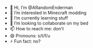 - 👋 Hi, I’m @ARandomEnderman
- 👀 I’m interested in Minecraft modding
- 🌱 I’m currently learning stuff
- 💞️ I’m looking to collaborate on my bed
- 📫 How to reach me: don't
- 😄 Pronouns: s/t/f/u
- ⚡ Fun fact: no?

<!---
ARandomEnderman/ARandomEnderman is a ✨ special ✨ repository because its `README.md` (this file) appears on your GitHub profile.
You can click the Preview link to take a look at your changes.
--->
